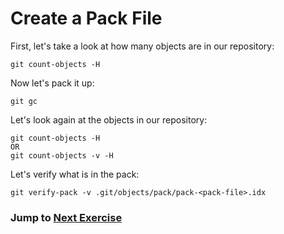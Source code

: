 # Create a Pack File

First, let's take a look at how many objects are in our repository:

```
git count-objects -H
```

Now let's pack it up:

```
git gc
```

Let's look again at the objects in our repository:

```
git count-objects -H
OR
git count-objects -v -H
```

Let's verify what is in the pack:

```
git verify-pack -v .git/objects/pack/pack-<pack-file>.idx
```

### Jump to [Next Exercise](7-second-branch.md)
